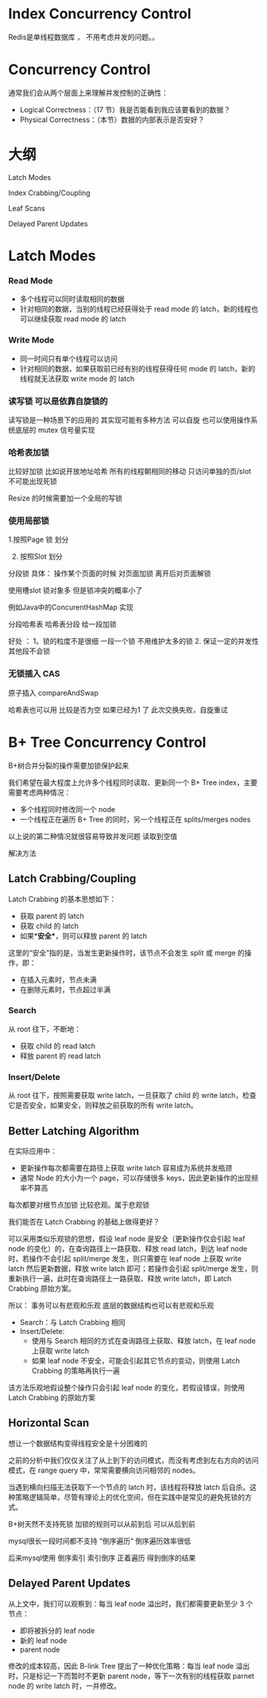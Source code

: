 

# **Index Concurrency Control**



Redis是单线程数据库  ， 不用考虑并发的问题。。

# Concurrency Control

通常我们会从两个层面上来理解并发控制的正确性：

- Logical Correctness：（17 节）我是否能看到我应该要看到的数据？
- Physical Correctness：（本节）数据的内部表示是否安好？

# 大纲

Latch Modes

Index Crabbing/Coupling

Leaf Scans

Delayed Parent Updates





# Latch Modes

### Read Mode

- 多个线程可以同时读取相同的数据
- 针对相同的数据，当别的线程已经获得处于 read mode 的 latch，新的线程也可以继续获取 read mode 的 latch

### Write Mode

- 同一时间只有单个线程可以访问
- 针对相同的数据，如果获取前已经有别的线程获得任何 mode 的 latch，新的线程就无法获取 write mode  的 latch



### 读写锁  可以是依靠自旋锁的

读写锁是一种场景下的应用的  其实现可能有多种方法  可以自旋 也可以使用操作系统底层的 mutex 信号量实现



### **哈希表加锁**  

 比较好加锁  比如说开放地址哈希   所有的线程朝相同的移动 只访问单独的页/slot     不可能出现死锁

Resize 的时候需要加一个全局的写锁 	

### 使用局部锁   

1.按照Page 锁 划分

2. 按照Slot 划分

  分段锁     具体： 操作某个页面的时候     对页面加锁 离开后对页面解锁

使用槽slot    锁对象多  但是锁冲突的概率小了



例如Java中的ConcurentHashMap 实现

分段哈希表   哈希表分段      给一段加锁 

好处 ： 1。锁的粒度不是很细  一段一个锁 不用维护太多的锁	2. 保证一定的并发性   其他段不会锁



### 无锁插入 CAS

原子插入     compareAndSwap

哈希表也可以用     比较是否为空  如果已经为1 了 此次交换失败，自旋重试



# B+ Tree Concurrency Control

B+树合并分裂的操作需要加锁保护起来

我们希望在最大程度上允许多个线程同时读取、更新同一个 B+ Tree index，主要需要考虑两种情况：

- 多个线程同时修改同一个 node
- 一个线程正在遍历 B+ Tree 的同时，另一个线程正在 splits/merges nodes

以上说的第二种情况就很容易导致并发问题 读取到空值

解决方法



## Latch Crabbing/Coupling

Latch Crabbing 的基本思想如下：

- 获取 parent 的 latch
- 获取 child 的 latch
- 如果***安全\***，则可以释放 parent 的 latch

这里的“安全”指的是，当发生更新操作时，该节点不会发生 split 或 merge 的操作，即：

- 在插入元素时，节点未满
- 在删除元素时，节点超过半满

### Search

从 root 往下，不断地：

- 获取 child 的 read latch
- 释放 parent 的 read latch

### Insert/Delete

从 root 往下，按照需要获取 write latch，一旦获取了 child 的 write latch，检查它是否安全，如果安全，则释放之前获取的所有 write latch。

## 



## Better Latching Algorithm

在实际应用中：

- 更新操作每次都需要在路径上获取 write latch 容易成为系统并发瓶颈
- 通常 Node 的大小为一个 page，可以存储很多 keys，因此更新操作的出现频率不算高

每次都要对根节点加锁  比较悲观。属于悲观锁



我们能否在 Latch Crabbing 的基础上做得更好？

可以采用类似乐观锁的思想，假设 leaf node 是安全（更新操作仅会引起 leaf node 的变化）的，在查询路径上一路获取、释放 read latch，到达 leaf node 时，若操作不会引起 split/merge 发生，则只需要在 leaf node 上获取 write latch 然后更新数据，释放 write latch 即可；若操作会引起 split/merge 发生，则重新执行一遍，此时在查询路径上一路获取、释放 write latch，即 Latch Crabbing 原始方案。

所以： 事务可以有悲观和乐观  	底层的数据结构也可以有悲观和乐观



- Search：与 Latch Crabbing 相同
- Insert/Delete:
  - 使用与 Search 相同的方式在查询路径上获取、释放 latch，在 leaf node 上获取 write latch
  - 如果 leaf node 不安全，可能会引起其它节点的变动，则使用 Latch Crabbing 的策略再执行一遍

该方法乐观地假设整个操作只会引起 leaf node 的变化，若假设错误，则使用 Latch Crabbing 的原始方案







## Horizontal Scan

想让一个数据结构变得线程安全是十分困难的

之前的分析中我们仅仅关注了从上到下的访问模式，而没有考虑到左右方向的访问模式，在 range query 中，常常需要横向访问相邻的 nodes。

当遇到横向扫描无法获取下一个节点的 latch 时，该线程将释放 latch 后自杀。这种策略逻辑简单，尽管有理论上的优化空间，但在实践中是常见的避免死锁的方式。



B+树天然不支持死锁  加锁的规则可以从前到后 可以从后到前

mysql很长一段时间都不支持 ”倒序遍历“  倒序遍历效率很低

后来mysql使用  倒序索引   索引倒序  正着遍历 得到倒序的结果





## Delayed Parent Updates

从上文中，我们可以观察到：每当 leaf node 溢出时，我们都需要更新至少 3 个节点：

- 即将被拆分的 leaf node
- 新的 leaf node
- parent node

修改的成本较高，因此 B-link Tree 提出了一种优化策略：每当 leaf node 溢出时，只是标记一下而暂时不更新 parent node，等下一次有别的线程获取 parnet node 的 write latch 时，一并修改。



























































































































































